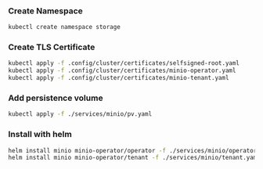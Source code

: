 ### Create Namespace
```bash
kubectl create namespace storage
```

### Create TLS Certificate
```bash
kubectl apply -f .config/cluster/certificates/selfsigned-root.yaml
kubectl apply -f .config/cluster/certificates/minio-operator.yaml
kubectl apply -f .config/cluster/certificates/minio-tenant.yaml
```

### Add persistence volume
```bash
kubectl apply -f ./services/minio/pv.yaml
```

### Install with helm
```bash
helm install minio minio-operator/operator -f ./services/minio/operator.yaml -n storage
helm install minio minio-operator/tenant -f ./services/minio/tenant.yaml -n storage
```
